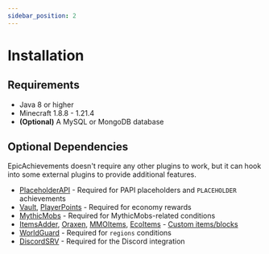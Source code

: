 ```yaml
---
sidebar_position: 2
---
```


# Installation

## Requirements
- Java 8 or higher
- Minecraft 1.8.8 - 1.21.4
- **(Optional)** A MySQL or MongoDB database

## Optional Dependencies

EpicAchievements doesn't require any other plugins to work, but it can hook into some external plugins to provide additional features.

- [PlaceholderAPI](https://www.spigotmc.org/resources/placeholderapi.6245/) - Required for PAPI placeholders and `PLACEHOLDER` achievements
- [Vault](https://www.spigotmc.org/resources/vault.34315/), [PlayerPoints](https://www.spigotmc.org/resources/playerpoints.80745/) - Required for economy rewards
- [MythicMobs](https://www.spigotmc.org/resources/mythicmobs.5702/) - Required for MythicMobs-related conditions
- [ItemsAdder](https://www.spigotmc.org/resources/73355/), [Oraxen](https://www.spigotmc.org/resources/72448/), [MMOItems](https://www.spigotmc.org/resources/39267/), [EcoItems](https://www.spigotmc.org/resources/94601/) - [Custom items/blocks](../useful-stuff/item-format.md)
- [WorldGuard](https://dev.bukkit.org/projects/worldguard) - Required for `regions` conditions
- [DiscordSRV](https://www.spigotmc.org/resources/discordsrv.18494/) - Required for the Discord integration
